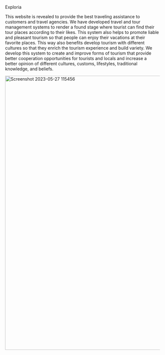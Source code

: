 Exploria

This website is revealed to provide the best traveling assistance to customers and travel agencies. We have developed travel and tour management systems to render a found stage where tourist can find their tour places according to their likes. This system also helps to promote liable and pleasant tourism so that people can enjoy their vacations at their favorite places. This way also benefits develop tourism with different cultures so that they enrich the tourism experience and build variety. We develop this system to create and improve forms of tourism that provide better cooperation opportunities for tourists and locals and increase a better opinion of different cultures, customs, lifestyles, traditional knowledge, and beliefs.

<img width="892" alt="Screenshot 2023-05-27 115456" src="https://github.com/k-yogabala/Mernexploria1/assets/134762935/7893498a-5bc9-4fa9-b249-9c7a7ea813c8">


